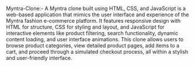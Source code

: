 Myntra-Clone:-
A Myntra clone built using HTML, CSS, and JavaScript is a web-based application that mimics the user interface and experience of the Myntra fashion e-commerce platform. It features responsive design with HTML for structure, CSS for styling and layout, and JavaScript for interactive elements like product filtering, search functionality, dynamic content loading, and user interface animations. This clone allows users to browse product categories, view detailed product pages, add items to a cart, and proceed through a simulated checkout process, all within a stylish and user-friendly interface.
